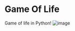 # Game Of Life
 Game of life in Python! 
![image](https://github.com/vegadelalyra/game_of_life/assets/77188420/f72871e4-aafd-4d13-80b7-f746e4455bde)

